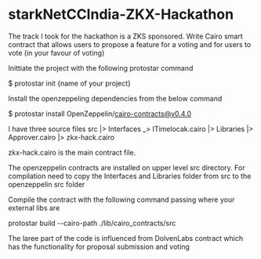 # starkNetCCIndia-ZKX-Hackathon


The track I took for the hackathon is a ZKS sponsored. Write Cairo smart contract that allows users to propose a feature for a voting and for users to vote (in your favour of voting)

Inittiate the project with the following protostar command

$ protostar init {name of your project}

Install the openzeppeling dependencies from the below command

$ protostar install OpenZeppelin/cairo-contracts@v0.4.0

I have three source files src |> Interfaces _> ITimelocak.cairo |> Libraries |> Approver.cairo |> zkx-hack.cairo

zkx-hack.cairo is the main contract file.

The openzeppelin contracts are installed on upper level src directory. For compilation need to copy the Interfaces and Libraries folder from src to the openzeppelin src folder

Compile the contract with the following command passing where your external libs are

protostar build --cairo-path ./lib/cairo_contracts/src

The laree part of the code is influenced from DolvenLabs contract which has the functionality for proposal submission and voting
